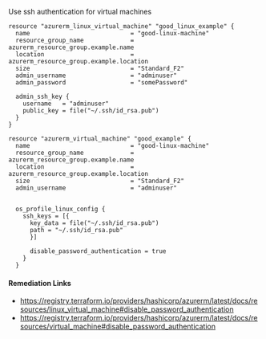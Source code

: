 
Use ssh authentication for virtual machines

```hcl
resource "azurerm_linux_virtual_machine" "good_linux_example" {
  name                            = "good-linux-machine"
  resource_group_name             = azurerm_resource_group.example.name
  location                        = azurerm_resource_group.example.location
  size                            = "Standard_F2"
  admin_username                  = "adminuser"
  admin_password                  = "somePassword"
  
  admin_ssh_key {
    username   = "adminuser"
    public_key = file("~/.ssh/id_rsa.pub")
  }
}

resource "azurerm_virtual_machine" "good_example" {
  name                            = "good-linux-machine"
  resource_group_name             = azurerm_resource_group.example.name
  location                        = azurerm_resource_group.example.location
  size                            = "Standard_F2"
  admin_username                  = "adminuser"
  
  
  os_profile_linux_config {
    ssh_keys = [{
      key_data = file("~/.ssh/id_rsa.pub")
      path = "~/.ssh/id_rsa.pub"
      }]
      
      disable_password_authentication = true
    }
  }
```

#### Remediation Links
 - https://registry.terraform.io/providers/hashicorp/azurerm/latest/docs/resources/linux_virtual_machine#disable_password_authentication
 - https://registry.terraform.io/providers/hashicorp/azurerm/latest/docs/resources/virtual_machine#disable_password_authentication
        